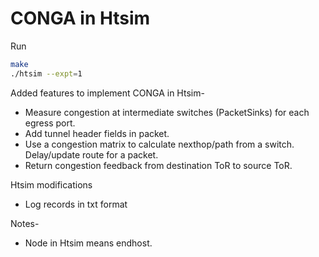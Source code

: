 # CONGA in Htsim

Run<br>
```sh
make
./htsim --expt=1
```

Added features to implement CONGA in Htsim-
- Measure congestion at intermediate switches (PacketSinks) for each egress port.
- Add tunnel header fields in packet.
- Use a congestion matrix to calculate nexthop/path from a switch. Delay/update route for a packet.
- Return congestion feedback from destination ToR to source ToR.

Htsim modifications
- Log records in txt format

Notes-
- Node in Htsim means endhost.